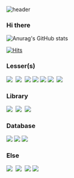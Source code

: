 ![header](https://capsule-render.vercel.app/api?type=rect&color=gradient&text=%20%20Lesser%20Panda%20%20&fontAlign=50&fontSize=30&textBg=true)

### Hi there

![Anurag's GitHub stats](https://github-readme-stats.vercel.app/api?username=dev-Lesser&show_icons=true&theme=radical)


[![Hits](https://hits.seeyoufarm.com/api/count/incr/badge.svg?url=https%3A%2F%2Fgithub.com%2Fdev-Lesser)](https://github.com/dev-Lesser)

### Lesser(s)
<img src="https://img.shields.io/badge/Python-3776AB?style=flat&amp;&logo=Python&logoColor=white"/></a>&nbsp;
<img src="https://img.shields.io/badge/Go-00ADD8?style=flat&amp;&logo=Go&logoColor=white"/></a>&nbsp;
<img src="https://camo.githubusercontent.com/c5df1204f5d67f012364465944cba6d3db0bd644ae75c8f366d973dc4448cff8/68747470733a2f2f696d672e736869656c64732e696f2f62616467652f4a6176615363726970742d4637444631453f7374796c653d666c6174266c6f676f3d4a617661536372697074266c6f676f436f6c6f723d626c61636b" data-canonical-src="https://img.shields.io/badge/JavaScript-F7DF1E?style=flat&amp;logo=JavaScript&amp;logoColor=black" style="max-width:100%;">
<img src="https://camo.githubusercontent.com/380928bec5f5533126b61bec31f253486e54dddf92ad0fc1a3633064920601c1/68747470733a2f2f696d672e736869656c64732e696f2f62616467652f4e6f64652e6a732d3333393933333f7374796c653d666c6174266c6f676f3d6e6f64652d646f742d6a73266c6f676f436f6c6f723d7768697465" data-canonical-src="https://img.shields.io/badge/Node.js-339933?style=flat&amp;logo=node-dot-js&amp;logoColor=white" style="max-width:100%;">
<img src="https://camo.githubusercontent.com/e7585a6b211d30cc04286a2cb34341089c4daea1a70c32b2432c107598d0f3bd/68747470733a2f2f696d672e736869656c64732e696f2f62616467652f5675652e6a732d3446433038443f7374796c653d666c6174266c6f676f3d7675652d646f742d6a73266c6f676f436f6c6f723d7768697465" data-canonical-src="https://img.shields.io/badge/Vue.js-4FC08D?style=flat&amp;logo=vue-dot-js&amp;logoColor=white" style="max-width:100%;">
<img src="https://img.shields.io/badge/Vuetify-1867C0?style=flat&amp;&logo=Vuetify&logoColor=white"/></a>&nbsp;
<img src="https://img.shields.io/badge/Nuxt.js-00C58E?style=flat&amp;&logo=node-dot-js&logoColor=white"/></a>&nbsp;

### Library
<img src="https://img.shields.io/badge/TensorFlow-FF6F00?style=flat&amp;&logo=TensorFlow&logoColor=white"/></a>&nbsp;
<img src="https://img.shields.io/badge/FastAPI-009688?style=flat&amp;&logo=FastAPI&logoColor=white"/></a>&nbsp;
<img src="https://img.shields.io/badge/GraphQL-E434AA?style=flat&amp;&logo=GraphQL&logoColor=white"/></a>&nbsp;


### Database
<img src="https://camo.githubusercontent.com/779f9a01c244fb737d351d3256288537428012c3cc755e70e7c5663afc1b7c01/68747470733a2f2f696d672e736869656c64732e696f2f62616467652f4d7953514c2d3434373941313f7374796c653d666c6174266c6f676f3d4d7953514c266c6f676f436f6c6f723d7768697465" data-canonical-src="https://img.shields.io/badge/MySQL-4479A1?style=flat&amp;logo=MySQL&amp;logoColor=white" style="max-width:100%;">
<img src="https://camo.githubusercontent.com/377c907f036096ac0277900cb95847b85c245ff5da3e0461aed9b9a75a2d5679/68747470733a2f2f696d672e736869656c64732e696f2f62616467652f506f737467726553514c2d3431363945313f7374796c653d666c6174266c6f676f3d506f737467726553514c266c6f676f436f6c6f723d7768697465" data-canonical-src="https://img.shields.io/badge/PostgreSQL-4169E1?style=flat&amp;logo=PostgreSQL&amp;logoColor=white" style="max-width:100%;">
<img src="https://img.shields.io/badge/MongoDB-47A248?style=flat&amp;&logo=MongoDB&logoColor=white"/></a>&nbsp;

### Else
<img src="https://img.shields.io/badge/Elasticsearch-005571?style=flat&amp;&logo=Elasticsearch&logoColor=white"/></a>&nbsp;
<img src="https://img.shields.io/badge/NGINX-009639?style=flat&amp;&logo=NGINX&logoColor=white"/></a>&nbsp;
<img src="https://camo.githubusercontent.com/cd90923c1af3996af6ca91a49ef54423cc343e8fcafebeaf1374457f0c5a0dc0/68747470733a2f2f696d672e736869656c64732e696f2f62616467652f446f636b65722d3234393645443f7374796c653d666c6174266c6f676f3d446f636b6572266c6f676f436f6c6f723d7768697465" data-canonical-src="https://img.shields.io/badge/Docker-2496ED?style=flat&amp;logo=Docker&amp;logoColor=white" style="max-width:100%;">
<img src="https://camo.githubusercontent.com/493683d1e69c600dc04bb375ab588466c554471ea28f7326b390b5103c401058/68747470733a2f2f696d672e736869656c64732e696f2f62616467652f4769742d4630353033323f7374796c653d666c6174266c6f676f3d476974266c6f676f436f6c6f723d7768697465" data-canonical-src="https://img.shields.io/badge/Git-F05032?style=flat&amp;logo=Git&amp;logoColor=white" style="max-width:100%;">

<!--
**dev-Lesser/dev-Lesser** is a ✨ _special_ ✨ repository because its `README.md` (this file) appears on your GitHub profile.

Here are some ideas to get you started:

- 🔭 I’m currently working on ...
- 🌱 I’m currently learning ...
- 👯 I’m looking to collaborate on ...
- 🤔 I’m looking for help with ...
- 💬 Ask me about ...
- 📫 How to reach me: ...
- 😄 Pronouns: ...
- ⚡ Fun fact: ...
-->
